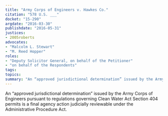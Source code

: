 ```yaml
---
title: "Army Corps of Engineers v. Hawkes Co."
citation: "578 U.S. ___"
docket: "15-290"
argdate: "2016-03-30"
publishdate: "2016-05-31"
justices:
- 2005roberts
advocates:
- "Malcolm L. Stewart"
- "M. Reed Hopper"
roles:
- "Deputy Solicitor General, on behalf of the Petitioner"
- "on behalf of the Respondents"
tags:
topics:
summary: "An “approved jurisdictional determination” issued by the Army Corps of Engineers pursuant to regulations governing Clean Water Act Section 404 permits is a final agency action judicially reviewable under the Administrative Procedure Act."
---
```

An “approved jurisdictional determination” issued by the Army Corps of Engineers pursuant to regulations governing Clean Water Act Section 404 permits is a final agency action judicially reviewable under the Administrative Procedure Act.

